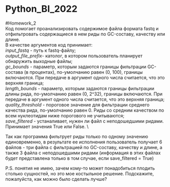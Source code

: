 # Python_BI_2022
#Homework_2 \
Код помогает проанализировать содержимое  файла формата fastq и отфильтровать содержащиеся в нем риды по GC-составу, качеству или длине. \
В качестве аргументов код принимает: \
*input_fastq* - путь к fastq-файлу; \
*output_file_prefix*- католог, в котором пользователь планирует обнаружить выходные файлы; \
*gc_bounds* - параметр, которым задаются границы фильтрации GC-состава (в процентах), по-умолчанию равен (0, 100), границы включаются. При передаче в аргумент одного числа считается, что это верхняя граница; \
*length_bounds* - параметр, которым задаются границы фильтрации длины рида, по-умолчанию равен (0, 2^32), границы включаются. При передаче в аргумент одного числа считается, что это верхняя граница; \
*quality_threshold* - пороговое значение для фильтрации среднего качества рида, по-умолчанию равен 0. Риды со средним качеством по всем нуклеотидам ниже порогового не учитываются; \
*save_filtered* - устаналивает, нужен ли файл с неподошедшими ридами. Принимает значения True или False. \

Так как программа фильтрует риды только по одному значению единовременно, в результате ее исполнения пользователь получает 6 файлов - три файла с фильтрацией по GC-составу, качеству и длине, а также 3 файла с неподошедшими ридами (информация в этих файлах будет представлена только в том случае, если save_filtered = True)

P.S. понятия не имею, зачем кому-то может понадобиться плодить столько сущностей, но это мое костыльное решение. Подскажите, пожалуйста, как можно было сделать лучше?
